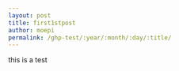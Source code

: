 ```yaml
---
layout: post
title: first1stpost
author: moepi
permalink: /ghp-test/:year/:month/:day/:title/
---
```


this is a test
